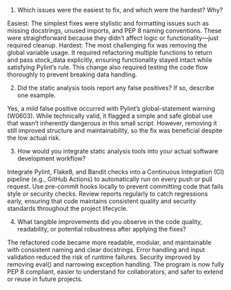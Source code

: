 1. Which issues were the easiest to fix, and which were the hardest? Why?

Easiest: The simplest fixes were stylistic and formatting issues such as missing docstrings, unused imports, and PEP 8 naming conventions. These were straightforward because they didn’t affect logic or functionality—just required cleanup.
Hardest: The most challenging fix was removing the global variable usage. It required refactoring multiple functions to return and pass stock_data explicitly, ensuring functionality stayed intact while satisfying Pylint’s rule. This change also required testing the code flow thoroughly to prevent breaking data handling.

2. Did the static analysis tools report any false positives? If so, describe one example.

Yes, a mild false positive occurred with Pylint’s global-statement warning (W0603). While technically valid, it flagged a simple and safe global use that wasn’t inherently dangerous in this small script. However, removing it still improved structure and maintainability, so the fix was beneficial despite the low actual risk.

3. How would you integrate static analysis tools into your actual software development workflow?

Integrate Pylint, Flake8, and Bandit checks into a Continuous Integration (CI) pipeline (e.g., GitHub Actions) to automatically run on every push or pull request.
Use pre-commit hooks locally to prevent committing code that fails style or security checks.
Review reports regularly to catch regressions early, ensuring that code maintains consistent quality and security standards throughout the project lifecycle.

4. What tangible improvements did you observe in the code quality, readability, or potential robustness after applying the fixes?

The refactored code became more readable, modular, and maintainable with consistent naming and clear docstrings.
Error handling and input validation reduced the risk of runtime failures.
Security improved by removing eval() and narrowing exception handling.
The program is now fully PEP 8 compliant, easier to understand for collaborators, and safer to extend or reuse in future projects.